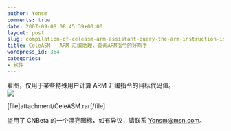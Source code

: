 ```yaml
---
author: Yonsm
comments: true
date: 2007-09-08 08:45:39+00:00
layout: post
slug: compilation-of-celeasm-arm-assistant-query-the-arm-instruction-is-a-good-helper
title: CeleASM - ARM 汇编助理，查询ARM指令的好帮手
wordpress_id: 364
categories:
- 软件
---
```


看图，仅用于某些特殊用户计算 ARM 汇编指令的目标代码值。  
[![](attachment/CeleASM.png)](attachment/CeleASM.png)  
<!-- more -->  
[file]attachment/CeleASM.rar[/file]  
  
盗用了 CNBeta 的一个漂亮图标，如有异议，请联系 Yonsm@msn.com。
